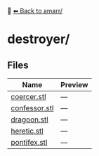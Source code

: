 📁 [⬅ Back to amarr/](../README.md)

# destroyer/

## Files

| Name | Preview |
|------|---------|
| [coercer.stl](./coercer.stl) | — |
| [confessor.stl](./confessor.stl) | — |
| [dragoon.stl](./dragoon.stl) | — |
| [heretic.stl](./heretic.stl) | — |
| [pontifex.stl](./pontifex.stl) | — |